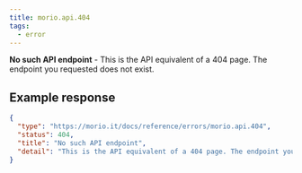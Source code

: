 ```yaml
---
title: morio.api.404
tags:
  - error
---
```


<!-- MORIO_AUTO_GENERATED_CONTENT_STARTS - Manual changes made below will be overwritten -->

**No such API endpoint** - This is the API equivalent of a 404 page. The endpoint you requested does not exist.

<!-- MORIO_AUTO_GENERATED_CONTENT_ENDS - Manual changes made above will be overwritten -->

<!-- MORIO_AUTO_GENERATED_CONTENT_STARTS - Manual changes made below will be overwritten -->

## Example response

```json
{
  "type": "https://morio.it/docs/reference/errors/morio.api.404",
  "status": 404,
  "title": "No such API endpoint",
  "detail": "This is the API equivalent of a 404 page. The endpoint you requested does not exist."
}
```

<!-- MORIO_AUTO_GENERATED_CONTENT_ENDS - Manual changes made above will be overwritten -->
